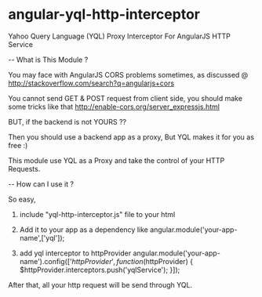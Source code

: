 # angular-yql-http-interceptor
Yahoo Query Language (YQL) Proxy Interceptor For AngularJS HTTP Service

-- What is This Module ?

You may face with AngularJS CORS problems sometimes, as discussed @ http://stackoverflow.com/search?q=angularjs+cors

You cannot send GET & POST request from client side, you should make some tricks like that http://enable-cors.org/server_expressjs.html

BUT, if the backend is not YOURS ??

Then you should use a backend app as a proxy, But YQL makes it for you as free :)

This module use YQL as a Proxy and take the control of your HTTP Requests.

-- How can I use it ?

So easy,
1. include "yql-http-interceptor.js" file to your html

2. Add it to your app as a dependency like 
angular.module('your-app-name',['yql']);

3. add yql interceptor to httpProvider
angular.module('your-app-name').config(['$httpProvider', function($httpProvider) {
    $httpProvider.interceptors.push('yqlService');
}]);

After that, all your http request will be send through YQL.

